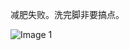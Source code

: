 减肥失败。洗完脚非要搞点。

![Image 1](https://files.e5n.cc/media_attachments/files/114/614/922/540/467/369/original/a6c4b3de378cffb7.jpg)